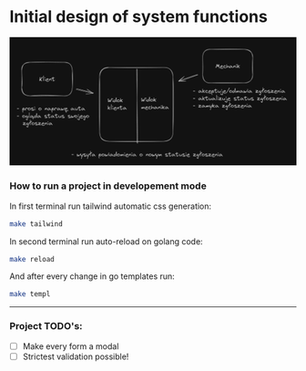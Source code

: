 # Initial design of system functions

![Screenshot](readme_files/mechanik-system.png)

### How to run a project in developement mode

In first terminal run tailwind automatic css generation:

```bash
make tailwind
```

In second terminal run auto-reload on golang code:

```bash
make reload
```

And after every change in go templates run:

```bash
make templ
```

---

### Project TODO's:

- [ ] Make every form a modal
- [ ] Strictest validation possible!

